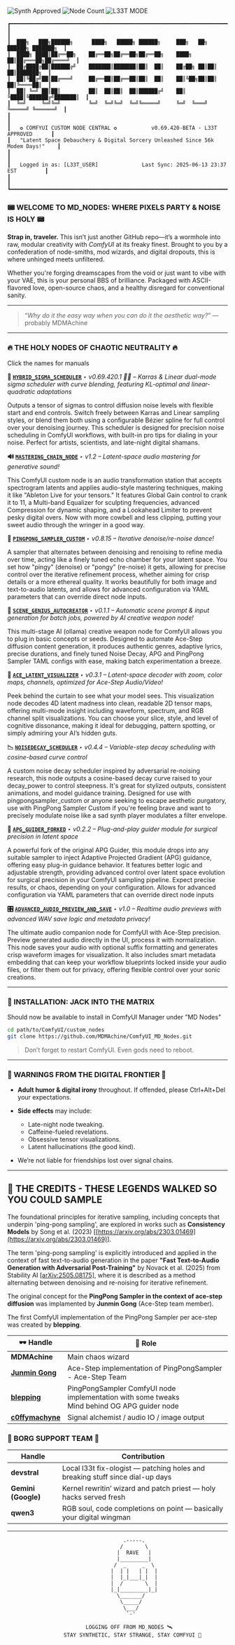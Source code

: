 ![Synth Approved](https://img.shields.io/badge/VIBES-CHAOTIC_NEUTRAL-ff00ff?style=flat-square&logo=md&logoColor=white)
![Node Count](https://img.shields.io/badge/NODES-8_MODULES_ACTIVE-00ffff?style=flat-square)
![L33T MODE](https://img.shields.io/badge/L33T-MODE_ENABLED-red?style=flat-square&logo=hackaday)

```text
┏━━━━━━━━━━━━━━━━━━━━━━━━━━━━━━━━━━━━━━━━━━━━━━━━━━━━━━━━━━━━━━━━━━━━━━━━━━━━━━━━━━┓
┃                                                                                  ┃
┃  ███╗   ███╗██████╗      ████╗   █████╗ ██████╗     ███╗   ██╗ ██████╗ ███████╗  ┃
┃  ████╗ ████║██╔══██╗    ██╔══██╗██╔══██╗██╔══██╗    ████╗  ██║██╔═══██╗██╔════╝  ┃
┃  ██╔████╔██║██████╔╝    ███████║███████║██║  ██║    ██╔██╗ ██║██║   ██║███████╗  ┃
┃  ██║╚██╔╝██║██╔═══╝     ██╔══██║██╔══██║██║  ██║    ██║╚██╗██║██║   ██║╚════██║  ┃
┃  ██║ ╚═╝ ██║██║         ██║  ██║██║  ██║██████╔╝    ██║ ╚████║╚██████╔╝███████║  ┃
┃  ╚═╝     ╚═╝╚═╝         ╚═╝  ╚═╝╚═╝  ╚═╝╚═════╝     ╚═╝  ╚═══╝ ╚═════╝ ╚══════╝  ┃
┃                                                                                  ┃
┃   ✪ COMFYUI CUSTOM NODE CENTRAL ✪           v0.69.420-BETA - L33T APPROVED      ┃
┃   "Latent Space Debauchery & Digital Sorcery Unleashed Since 56k Modem Days!"    ┃
┃                                                                                  ┃
┃   Logged in as: [L33T_USER]              Last Sync: 2025-06-13 23:37 EST         ┃
┃                                                                                  ┃
┗━━━━━━━━━━━━━━━━━━━━━━━━━━━━━━━━━━━━━━━━━━━━━━━━━━━━━━━━━━━━━━━━━━━━━━━━━━━━━━━━━━┛
````

### 📟 **WELCOME TO MD\_NODES: WHERE PIXELS PARTY & NOISE IS HOLY** 📟

**Strap in, traveler.** This isn’t just another GitHub repo—it’s a wormhole into raw, modular creativity with *ComfyUI* at its freaky finest. 
Brought to you by a confederation of node-smiths, mod wizards, and digital dropouts, this is where unhinged meets unfiltered.

Whether you're forging dreamscapes from the void or just want to vibe with your VAE, this is your personal BBS of brilliance. 
Packaged with ASCII-flavored love, open-source chaos, and a healthy disregard for conventional sanity.

---

> “*Why do it the easy way when you can do it the aesthetic way?*”
> — probably MDMAchine

---

### 🔥 **THE HOLY NODES OF CHAOTIC NEUTRALITY** 🔥
Click the names for manuals

**🧠 [`HYBRID_SIGMA_SCHEDULER`](https://github.com/MDMAchine/ComfyUI_MD_Nodes/blob/main/manuals/Hybrid_Sigma_Scheduler.md)**
*‣ v0.69.420.1 🍆💦 – Karras & Linear dual-mode sigma scheduler with curve blending, featuring KL-optimal and linear-quadratic adaptations*

Outputs a tensor of sigmas to control diffusion noise levels with flexible start and end controls. Switch freely between Karras and Linear sampling styles, or blend them both using a configurable Bézier spline for full control over your denoising journey. This scheduler is designed for precision noise scheduling in ComfyUI workflows, with built-in pro tips for dialing in your noise. Perfect for artists, scientists, and late-night digital shamans.

**🔊 [`MASTERING_CHAIN_NODE`](https://github.com/MDMAchine/ComfyUI_MD_Nodes/blob/main/manuals/mastering_chain_node.md)**
*‣ v1.2 – Latent-space audio mastering for generative sound!*

This ComfyUI custom node is an audio transformation station that accepts spectrogram latents and applies audio-style mastering techniques, making it like "Ableton Live for your tensors." It features Global Gain control to crank it to 11, a Multi-band Equalizer for sculpting frequencies, advanced Compression for dynamic shaping, and a Lookahead Limiter to prevent pesky digital overs. Now with more cowbell and less clipping, putting your sweet audio through the wringer in a good way.

**🔁 [`PINGPONG_SAMPLER_CUSTOM`](https://github.com/MDMAchine/ComfyUI_MD_Nodes/blob/main/manuals/PingPong_Sampler_Custom.md)**
*‣ v0.8.15 – Iterative denoise/re-noise dance!*

A sampler that alternates between denoising and renoising to refine media over time, acting like a finely tuned echo chamber for your latent space. You set how "pingy" (denoise) or "pongy" (re-noise) it gets, allowing for precise control over the iterative refinement process, whether aiming for crisp details or a more ethereal quality. It works beautifully for both image and text-to-audio latents, and allows for advanced configuration via YAML parameters that can override direct node inputs.

**🔮 [`SCENE_GENIUS_AUTOCREATOR`](https://github.com/MDMAchine/ComfyUI_MD_Nodes/blob/main/manuals/SCENE_GENIUS_AUTOCREATOR.md)**
*‣ v0.1.1 – Automatic scene prompt & input generation for batch jobs, powered by AI creative weapon node!*

This multi-stage AI (ollama) creative weapon node for ComfyUI allows you to plug in basic concepts or seeds. Designed to automate Ace-Step diffusion content generation, it produces authentic genres, adaptive lyrics, precise durations, and finely tuned Noise Decay, APG and PingPong Sampler TAML configs with ease, making batch experimentation a breeze.

**🎨 [`ACE_LATENT_VISUALIZER`](https://github.com/MDMAchine/ComfyUI_MD_Nodes/blob/main/manuals/ACE_LATENT_VISUALIZER.md)**
*‣ v0.3.1 – Latent-space decoder with zoom, color maps, channels, optimized for Ace-Step Audio/Video!*

Peek behind the curtain to see what your model sees. This visualization node decodes 4D latent madness into clean, readable 2D tensor maps, offering multi-mode insight including waveform, spectrum, and RGB channel split visualizations. You can choose your slice, style, and level of cognitive dissonance, making it ideal for debugging, pattern spotting, or simply admiring your AI’s hidden guts.

**📉 [`NOISEDECAY_SCHEDULER`](https://github.com/MDMAchine/ComfyUI_MD_Nodes/blob/main/manuals/NoiseDecayScheduler_Custom.md)**
*‣ v0.4.4 – Variable-step decay scheduling with cosine-based curve control*

A custom noise decay scheduler inspired by adversarial re-noising research, this node outputs a cosine-based decay curve raised to your decay_power to control steepness. It's great for stylized outputs, consistent animations, and model guidance training. Designed for use with pingpongsampler_custom or anyone seeking to escape aesthetic purgatory, use with PingPong Sampler Custom if you're feeling brave and want to precisely modulate noise like a sad synth player modulates a filter envelope.

**📡 [`APG_GUIDER_FORKED`](https://github.com/MDMAchine/ComfyUI_MD_Nodes/blob/main/manuals/APG_Guider_Forked.md)**
*‣ v0.2.2 – Plug-and-play guider module for surgical precision in latent space*

A powerful fork of the original APG Guider, this module drops into any suitable sampler to inject Adaptive Projected Gradient (APG) guidance, offering easy plug-in guidance behavior. It features better logic and adjustable strength, providing advanced control over latent space evolution for surgical precision in your ComfyUI sampling pipeline. Expect precise results, or chaos, depending on your configuration. Allows for advanced configuration via YAML parameters that can override direct node inputs

**🎛️ [`ADVANCED_AUDIO_PREVIEW_AND_SAVE`](https://github.com/MDMAchine/ComfyUI_MD_Nodes/blob/main/manuals/AdvancedAudioPreviewAndSave.md)**
*‣ v1.0 – Realtime audio previews with advanced WAV save logic and metadata privacy!*

The ultimate audio companion node for ComfyUI with Ace-Step precision. Preview generated audio directly in the UI, process it with normalization. This node saves your audio with optional suffix formatting and generates crisp waveform images for visualization. It also includes smart metadata embedding that can keep your workflow blueprints locked inside your audio files, or filter them out for privacy, offering flexible control over your sonic creations.

---

### 🧰 INSTALLATION: JACK INTO THE MATRIX

Should now be available to install in ComfyUI Manager under "MD Nodes"

```bash
cd path/to/ComfyUI/custom_nodes
git clone https://github.com/MDMAchine/ComfyUI_MD_Nodes.git
```
> Don’t forget to restart ComfyUI. Even gods need to reboot.


---

### 📛 WARNINGS FROM THE DIGITAL FRONTIER 📛

* **Adult humor & digital irony** throughout. If offended, please Ctrl+Alt+Del your expectations.
* **Side effects** may include:

  * Late-night node tweaking.
  * Caffeine-fueled revelations.
  * Obsessive tensor visualizations.
  * Latent hallucinations (the good kind).
* We’re not liable for friendships lost over signal chains.

---

## 💾 THE CREDITS - THESE LEGENDS WALKED SO YOU COULD SAMPLE

The foundational principles for iterative sampling, including concepts that underpin 'ping-pong sampling', are explored in works such as **Consistency Models** by Song et al. (2023) \[[https://arxiv.org/abs/2303.01469](https://arxiv.org/abs/2303.01469)].

The term 'ping-pong sampling' is explicitly introduced and applied in the context of fast text-to-audio generation in the paper **"Fast Text-to-Audio Generation with Adversarial Post-Training"** by Novack et al. (2025) from Stability AI [\[arXiv:2505.08175\]](https://arxiv.org/abs/2505.08175), where it is described as a method alternating between denoising and re-noising for iterative refinement.

The original concept for the **PingPong Sampler in the context of ace-step diffusion** was implamented by **Junmin Gong** (Ace-Step team member).

The first ComfyUI implementation of the PingPong Sampler per ace-step was created by **blepping**.

| 🕶️ Handle         | 🧠 Role                                                  |
|--------------------|--------------------------------------------------------- |
| **MDMAchine**      | Main chaos wizard                                        |
| **[Junmin Gong](https://github.com/ChuxiJ)**    | Ace-Step implementation of PingPongSampler - Ace-Step Team      |
| **[blepping](https://github.com/blepping)**       | PingPongSampler ComfyUI node implementation with some tweaks<br>Mind behind OG APG guider node                           |
| **[c0ffymachyne](https://github.com/c0ffymachyne)**   | Signal alchemist / audio IO / image output               |

### 💾 BORG SUPPORT TEAM 🤖

| **Handle**          | **Contribution**                                                               |
|--------------------- |------------------------------------------------------------------------------ |
| **devstral**         | Local l33t fix-ologist — patching holes and breaking stuff since dial-up days |
| **Gemini (Google)**  | Kernel rewritin’ wizard and patch priest — holy hacks served fresh            |
| **qwen3**            | RGB soul, code completions on point — basically your digital wingman          |

---

```text
                                     .-----.
                                    /       \
                                   |  RAVE   |
                                   |_________|
                                  /  _     _  \
                                 |  | |   | |  |
                                 |  |_|___|_|  |
                                 |  /       \  |
                                 |_|_________|_|
                                   \_______/
                                    \_____/
                                     \___/
                                      `-'

                         LOGGING OFF FROM MD_NODES 🛰️
                  STAY SYNTHETIC, STAY STRANGE, STAY COMFYUI 💽
```
